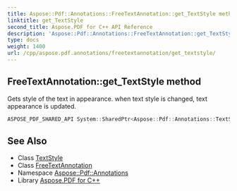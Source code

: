 ```yaml
---
title: Aspose::Pdf::Annotations::FreeTextAnnotation::get_TextStyle method
linktitle: get_TextStyle
second_title: Aspose.PDF for C++ API Reference
description: 'Aspose::Pdf::Annotations::FreeTextAnnotation::get_TextStyle method. Gets style of the text in appearance. when text style is changed, text appearance is updated in C++.'
type: docs
weight: 1400
url: /cpp/aspose.pdf.annotations/freetextannotation/get_textstyle/
---
```

## FreeTextAnnotation::get_TextStyle method


Gets style of the text in appearance. when text style is changed, text appearance is updated.

```cpp
ASPOSE_PDF_SHARED_API System::SharedPtr<Aspose::Pdf::Annotations::TextStyle> Aspose::Pdf::Annotations::FreeTextAnnotation::get_TextStyle()
```

## See Also

* Class [TextStyle](../../textstyle/)
* Class [FreeTextAnnotation](../)
* Namespace [Aspose::Pdf::Annotations](../../)
* Library [Aspose.PDF for C++](../../../)
